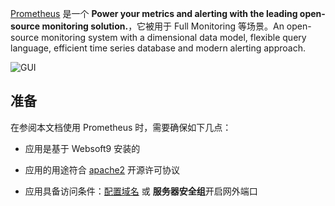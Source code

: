 [Prometheus](https://prometheus.io/) 是一个 **Power your metrics and alerting with the leading open-source monitoring solution.**，它被用于 Full Monitoring  等场景。An open-source monitoring system with a dimensional data model, flexible query language, efficient time series database and modern alerting approach.


![GUI](https://libs.websoft9.com/Websoft9/DocsPicture/zh/prometheus/prometheus-gui-websoft9.webp)


## 准备

在参阅本文档使用 Prometheus 时，需要确保如下几点：

- 应用是基于 Websoft9 安装的

- 应用的用途符合 [apache2](https://opensource.org/licenses/Apache-2.0) 开源许可协议

- 应用具备访问条件：[配置域名](./guide/appsetdomain) 或 **服务器安全组**开启网外端口